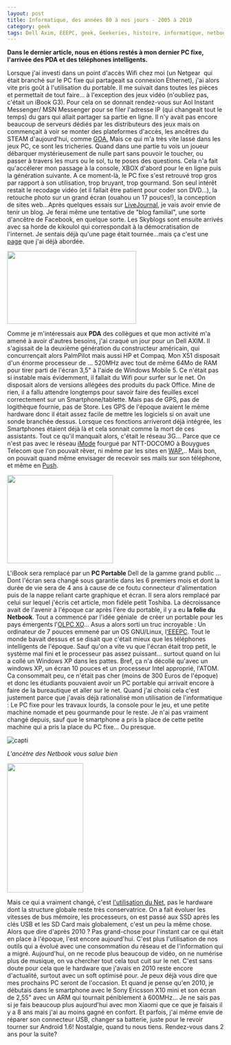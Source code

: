 ```yaml
---
layout: post
title: Informatique, des années 80 à nos jours - 2005 à 2010
category: geek
tags: Dell Axim, EEEPC, geek, Geekeries, histoire, informatique, netbook, pc, PDA, smartphone
---
```

**Dans le dernier article, nous en étions restés à mon dernier PC fixe, l'arrivée des PDA et des téléphones intelligents.**

Lorsque j'ai investi dans un point d'accès Wifi chez moi (un Netgear  qui était branché sur le PC fixe qui partageait sa connexion Ethernet), j'ai alors vite pris goût à l'utilisation du portable. Il me suivait dans toutes les pièces et permettait de tout faire... à l'exception des jeux vidéo (n'oubliez pas, c'était un iBook G3). Pour cela on se donnait rendez-vous sur Aol Instant Messenger/ MSN Messenger pour se filer l'adresse IP (qui changeait tout le temps) du gars qui allait partager sa partie en ligne. Il n'y avait pas encore beaucoup de serveurs dédiés par les distributeurs des jeux mais on commençait à voir se monter des plateformes d'accès, les ancêtres du STEAM d'aujourd'hui, comme <a href="https://fr.wikipedia.org/wiki/GOA_(portail_web)">GOA.</a> Mais ce qui m'a très vite lassé dans les jeux PC, ce sont les tricheries. Quand dans une partie tu vois un joueur débarquer mystérieusement de nulle part sans pouvoir le toucher, ou passer à travers les murs ou le sol, tu te poses des questions. Cela n'a fait qu'accélerer mon passage à la console, XBOX d'abord pour le en ligne puis la génération suivante. A ce moment-là, le PC fixe s'est retrouvé trop gros par rapport à son utilisation, trop bruyant, trop gourmand. Son seul intérêt restait le recodage vidéo (et il fallait être patient pour coder son DVD...), la retouche photo sur un grand écran (ouahou un 17 pouces!), la conception de sites web...Après quelques essais sur <a href="https://fr.wikipedia.org/wiki/LiveJournal">LiveJournal</a>, je vais avoir envie de tenir un blog. Je ferai même une tentative de "blog familial", une sorte d'ancêtre de Facebook, en quelque sorte. Les Skyblogs sont ensuite arrivés avec sa horde de kikoulol qui correspondait à la démocratisation de l'internet. Je sentais déjà qu'une page était tournée...mais ça c'est une<a href="https://cheziceman.wordpress.com/2015/07/10/web-petite-histoire-dun-internaute-2005-a-aujourdhui/"> page</a> que j'ai déjà abordée.

<img class="alignleft size-medium wp-image-22146" src="https://cheziceman.files.wordpress.com/2018/01/dellaxim.jpg?w=300" alt="" width="300" height="169" />

Comme je m'intéressais aux **PDA** des collègues et que mon activité m'a amené à avoir d'autres besoins, j'ai craqué un jour pour un Dell AXIM. Il s'agissait de la deuxième génération du constructeur américain, qui concurrençait alors PalmPilot mais aussi HP et Compaq. Mon X51 disposait d'un énorme processeur de ... 520MHz avec tout de même 64Mo de RAM pour tirer parti de l'écran 3,5" à l'aide de Windows Mobile 5. Ce n'était pas si instable mais évidemment, il fallait du Wifi pour surfer sur le net. On disposait alors de versions allégées des produits du pack Office. Mine de rien, il a fallu attendre longtemps pour savoir faire des feuilles excel correctement sur un Smartphone/tablette. Mais pas de GPS, pas de logithèque fournie, pas de Store. Les GPS de l'époque avaient le même hardware donc il était assez facile de mettre les logiciels si on avait une sonde branchée dessus. Lorsque ces fonctions arriveront déjà intégrée, les Smartphones étaient déjà là et cela sonnait comme la mort de ces assistants. Tout ce qu'il manquait alors, c'était le réseau 3G... Parce que ce n'est pas avec le réseau <a href="https://fr.wikipedia.org/wiki/I-mode">iMode</a> fourgué par NTT-DOCOMO à Bouygues Telecom que l'on pouvait rêver, ni même par les sites en <a href="https://fr.wikipedia.org/wiki/Protocole_WAP">WAP.</a>.. Mais bon, on pouvait quand même envisager de recevoir ses mails sur son téléphone, et même en <a href="https://fr.wikipedia.org/wiki/Push_mail">Push</a>.

<img class="alignleft size-full wp-image-22147" src="https://cheziceman.files.wordpress.com/2018/01/dellinspiron.jpg" alt="" width="246" height="205" />

L'iBook sera remplacé par un **PC Portable** Dell de la gamme grand public ... Dont l'écran sera changé sous garantie dans les 6 premiers mois et dont la durée de vie sera de 4 ans à cause de ce foutu connecteur d'alimentation puis de la nappe reliant carte graphique et écran. Il sera alors remplacé par celui sur lequel j'écris cet article, mon fidèle petit Toshiba. La décroissance avait de l'avenir à l'époque car après l'ère du portable, il y a eu **la folie du Netbook**. Tout a commencé par l'idée géniale  de créer un portable pour les pays émergents l'<a href="https://en.wikipedia.org/wiki/OLPC_XO">OLPC XO</a>... Asus a alors sorti un truc incroyable : Un ordinateur de 7 pouces emmené par un OS GNU/Linux, l<a href="https://en.wikipedia.org/wiki/Asus_Eee_PC">'EEEPC</a>. Tout le monde bavait dessus et se disait que c'était mieux que les téléphones intelligents de l'époque. Sauf qu'on a vite vu que l'écran était trop petit, le système mal fini et le processeur pas assez puissant... surtout quand on lui a collé un Windows XP dans les pattes. Bref, ça n'a décollé qu'avec un windows XP, un écran 10 pouces et un processeur Intel approprié, l'ATOM. Ca consommait peu, ce n'était pas cher (moins de 300 Euros de l'époque) et donc les étudiants pouvaient avoir un PC portable qui arrivait encore à faire de la bureautique et aller sur le net. Quand j'ai choisi cela c'est justement parce que j'avais déjà rationalisé mon utilisation de l'informatique : Le PC fixe pour les travaux lourds, la console pour le jeu, et une petite machine nomade et peu gourmande pour le reste. Je n'ai pas vraiment changé depuis, sauf que le smartphone a pris la place de cette petite machine qui a pris la place du PC fixe... Ou presque.

![capti](https://upload.wikimedia.org/wikipedia/commons/thumb/4/42/XO-Beta1-mikemcgregor-2.jpg/520px-XO-Beta1-mikemcgregor-2.jpg)

*L'ancètre des Netbook vous salue bien*

<img class="alignleft size-medium wp-image-22149" src="https://cheziceman.files.wordpress.com/2018/01/se-x10-mini-1.jpg?w=177" alt="" width="177" height="300" />

Mais ce qui a vraiment changé, c'est <a href="https://cheziceman.wordpress.com/2015/07/03/web-petite-histoire-dun-internaute-2001-a-2005/">l'utilisation du Net</a>, pas le hardware dont la structure globale reste très conservatrice. On a fait évoluer les vitesses de bus mémoire, les processeurs, on est passé aux SSD après les clés USB et les SD Card mais globalement, c'est un peu la même chose. Alors que dire d'après 2010 ? Pas grand-chose pour l'instant car ce qui était en place à l'époque, l'est encore aujourd'hui. C'est plus l'utilisation de nos outils qui a évolué avec une consommation du réseau et de l'information qui a migré. Aujourd'hui, on ne recode plus beaucoup de vidéo, on ne numérise plus de musique, on va chercher tout cela tout cuit sur le net. C'est sans doute pour cela que le hardware que j'avais en 2010 reste encore d'actualité, surtout avec un soft optimisé pour. Je peux déjà vous dire que mes prochains PC seront de l'occasion. Et quand je pense qu'en 2010, je débutais dans le smartphone avec le Sony Ericsson X10 mini et son écran de 2,55" avec un ARM qui tournait péniblement à 600MHz... Je ne sais pas si je fais beaucoup plus aujourd'hui avec mon Xiaomi que ce que je faisais il y a 8 ans mais j'ai au moins gagné en confort. Et parfois, j'ai même envie de réparer son connecteur USB, changer sa batterie, juste pour le revoir tourner sur Android 1.6! Nostalgie, quand tu nous tiens. Rendez-vous dans 2 ans pour la suite?
